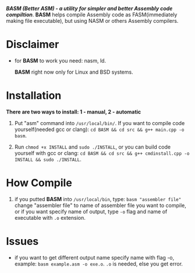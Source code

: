 ***BASM (Better ASM) - a utility for simpler and better Assembly code compiltion***. **BASM** helps compile Assembly code as FASM(immediately making file executable), but using NASM or others Assembly compilers. 

# Disclaimer
* for **BASM** to work you need: nasm, ld.

  **BASM** right now only for Linux and BSD systems.

# Installation
 **There are two ways to install: 1 - manual, 2 - automatic**

1. Put "asm" command into `/usr/local/bin/`. If you want to compile code yourself(needed gcc or clang): `cd BASM && cd src && g++ main.cpp -o basm`.

2. Run `chmod +x INSTALL` and `sudo ./INSTALL`, or you can build code yourself with gcc or clang: `cd BASM && cd src && g++ cmdinstall.cpp -o INSTALL && sudo ./INSTALL`.

# How Compile

1. if you putted **BASM** into `/usr/local/bin`, type: `basm "assembler file"` change "assembler file" to name of assembler file you want to compile, or if you want specify name of output, type `-o` flag and name of executable with `.o` extension.

# Issues

* if you want to get different output name specify name with flag -o, example: `basm example.asm -o exe.o`. `.o` is needed, else you get error.
